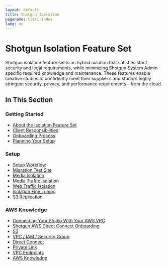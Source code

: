 ```yaml
---
layout: default
title: Shotgun Isolation
pagename: tier1-index
lang: en
---
```


# Shotgun Isolation Feature Set
Shotgun isolation feature set is an hybrid solution that satisfies strict security and legal requirements, while minimizing Shotgun System Admin specific required knowledge and maintenance. These features enable creative studios to confidently meet their supplier’s and studio’s highly stringent security, privacy, and performance requirements—from the cloud.

## In This Section

### Getting Started
<!-- When updating this, also update getting_started/getting_started.md -->
* [About the Isolation Feature Set](./tier1/getting_started/about.md)
* [Client Responsibilities](./tier1/getting_started/responsibilities.md)
* [Onboarding Process](./tier1/getting_started/onboarding.md)
* [Planning Your Setup](./tier1/getting_started/planning.md)


### Setup
<!-- When updating this, also update setup/setup.md -->
* [Setup Workflow](./tier1/setup/workflow.md)
* [Migration Test Site](./tier1/setup/shotgun_poc_site.md)
* [Media Isolation](./tier1/setup/s3_bucket.md)
* [Media Traffic Isolation](./tier1/setup/media_segregation.md)
* [Web Traffic Isolation](./tier1/setup/traffic_segregation.md)
* [Isolation Fine Tuning](./tier1/setup/tuning.md)
* [S3 Replication](./tier1/setup/s3_replication.md)

### AWS Knowledge
<!-- When updating this, also update knowledge/knowledge.md -->
* [Connecting Your Studio With Your AWS VPC](./tier1/knowledge/connecting.md)
* [Shotgun AWS Direct Connect Onboarding](./tier1/knowledge/direct_connect_onboarding.md)
* [S3](./tier1/knowledge/s3.md)
* [VPC / IAM / Security Group](./tier1/knowledge/vpc_iam_sec.md)
* [Direct Connect](./tier1/knowledge/direct_connect.md)
* [Private Link](./tier1/knowledge/private_link.md)
* [VPC Endpoints](./tier1/knowledge/vpc_endpoints.md)
* [AWS Knowledge](./tier1/knowledge/aws.md)
